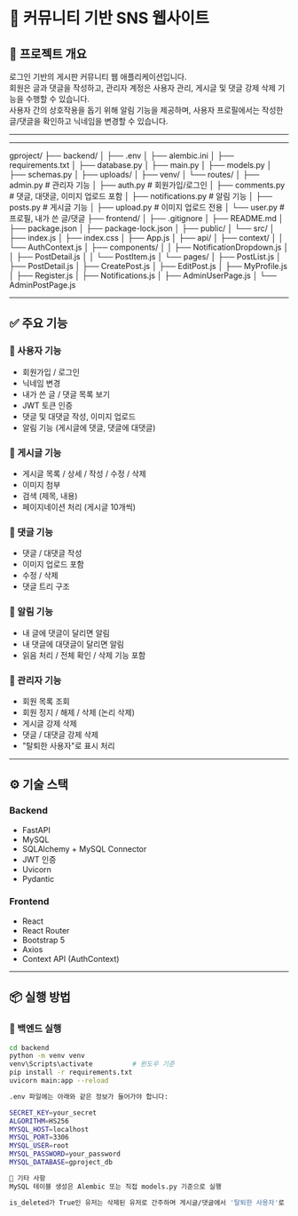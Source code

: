 # 📌 커뮤니티 기반 SNS 웹사이트

## 📖 프로젝트 개요

로그인 기반의 게시판 커뮤니티 웹 애플리케이션입니다.  
회원은 글과 댓글을 작성하고, 관리자 계정은 사용자 관리, 게시글 및 댓글 강제 삭제 기능을 수행할 수 있습니다.  
사용자 간의 상호작용을 돕기 위해 알림 기능을 제공하며, 사용자 프로필에서는 작성한 글/댓글을 확인하고 닉네임을 변경할 수 있습니다.

---


---

gproject/ ├── backend/ │ ├── .env │ ├── alembic.ini │ ├── requirements.txt │ ├── database.py │ ├── main.py │ ├── models.py │ ├── schemas.py │ ├── uploads/ │ ├── venv/ │ └── routes/ │ ├── admin.py # 관리자 기능 │ ├── auth.py # 회원가입/로그인 │ ├── comments.py # 댓글, 대댓글, 이미지 업로드 포함 │ ├── notifications.py # 알림 기능 │ ├── posts.py # 게시글 기능 │ ├── upload.py # 이미지 업로드 전용 │ └── user.py # 프로필, 내가 쓴 글/댓글 ├── frontend/ │ ├── .gitignore │ ├── README.md │ ├── package.json │ ├── package-lock.json │ ├── public/ │ └── src/ │ ├── index.js │ ├── index.css │ ├── App.js │ ├── api/ │ ├── context/ │ │ └── AuthContext.js │ ├── components/ │ │ ├── NotificationDropdown.js │ │ ├── PostDetail.js │ │ └── PostItem.js │ └── pages/ │ ├── PostList.js │ ├── PostDetail.js │ ├── CreatePost.js │ ├── EditPost.js │ ├── MyProfile.js │ ├── Register.js │ ├── Notifications.js │ ├── AdminUserPage.js │ └── AdminPostPage.js


---

## ✅ 주요 기능

### 👤 사용자 기능

- 회원가입 / 로그인
- 닉네임 변경
- 내가 쓴 글 / 댓글 목록 보기
- JWT 토큰 인증
- 댓글 및 대댓글 작성, 이미지 업로드
- 알림 기능 (게시글에 댓글, 댓글에 대댓글)

### 📝 게시글 기능

- 게시글 목록 / 상세 / 작성 / 수정 / 삭제
- 이미지 첨부
- 검색 (제목, 내용)
- 페이지네이션 처리 (게시글 10개씩)

### 💬 댓글 기능

- 댓글 / 대댓글 작성
- 이미지 업로드 포함
- 수정 / 삭제
- 댓글 트리 구조

### 📢 알림 기능

- 내 글에 댓글이 달리면 알림
- 내 댓글에 대댓글이 달리면 알림
- 읽음 처리 / 전체 확인 / 삭제 기능 포함

### 🔐 관리자 기능

- 회원 목록 조회
- 회원 정지 / 해제 / 삭제 (논리 삭제)
- 게시글 강제 삭제
- 댓글 / 대댓글 강제 삭제
- "탈퇴한 사용자"로 표시 처리

---

## ⚙️ 기술 스택

### Backend
- FastAPI
- MySQL
- SQLAlchemy + MySQL Connector
- JWT 인증
- Uvicorn
- Pydantic

### Frontend
- React
- React Router
- Bootstrap 5
- Axios
- Context API (AuthContext)

---

## 📦 실행 방법

### 🔧 백엔드 실행

```bash
cd backend
python -m venv venv
venv\Scripts\activate          # 윈도우 기준
pip install -r requirements.txt
uvicorn main:app --reload

.env 파일에는 아래와 같은 정보가 들어가야 합니다:

SECRET_KEY=your_secret
ALGORITHM=HS256
MYSQL_HOST=localhost
MYSQL_PORT=3306
MYSQL_USER=root
MYSQL_PASSWORD=your_password
MYSQL_DATABASE=gproject_db

📝 기타 사항
MySQL 테이블 생성은 Alembic 또는 직접 models.py 기준으로 실행

is_deleted가 True인 유저는 삭제된 유저로 간주하며 게시글/댓글에서 '탈퇴한 사용자'로 표시됨
